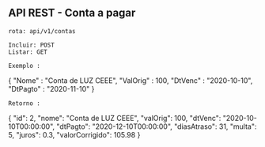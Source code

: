 

##  API REST - Conta a pagar

	rota: api/v1/contas

	Incluir: POST
	Listar: GET

    Exemplo :
{
    "Nome" : "Conta de LUZ CEEE",
    "ValOrig" :  100,
    "DtVenc" : "2020-10-10",
    "DtPagto" : "2020-11-10"
}

    Retorno :
{
    "id": 2,
    "nome": "Conta de LUZ CEEE",
    "valOrig": 100,
    "dtVenc": "2020-10-10T00:00:00",
    "dtPagto": "2020-12-10T00:00:00",
    "diasAtraso": 31,
    "multa": 5,
    "juros": 0.3,
    "valorCorrigido": 105.98
}


